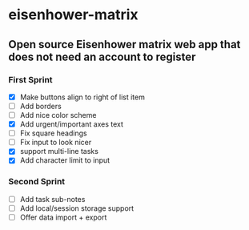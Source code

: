# eisenhower-matrix
## Open source Eisenhower matrix web app that does not need an account to register

### First Sprint
 - [x] Make buttons align to right of list item
 - [ ] Add borders
 - [ ] Add nice color scheme
 - [x] Add urgent/important axes text
 - [ ] Fix square headings
 - [ ] Fix input to look nicer
 - [x] support multi-line tasks
 - [x] Add character limit to input
 
 ### Second Sprint
 - [ ] Add task sub-notes
 - [ ] Add local/session storage support
 - [ ] Offer data import + export
